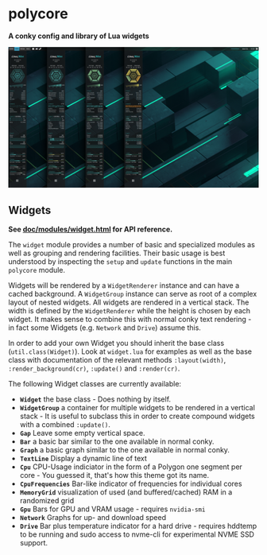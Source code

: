 # polycore

**A conky config and library of Lua widgets**

![screenshot](screenshots.png)

## Widgets

**See [doc/modules/widget.html](doc/modules/widget.html) for API reference.**

The `widget` module provides a number of basic and specialized modules
as well as grouping and rendering facilities. Their basic usage is best
understood by inspecting the `setup` and `update` functions in the main `polycore` module.

Widgets will be rendered by a `WidgetRenderer` instance and can have a cached background. A `WidgetGroup` instance can serve as root of a complex layout of nested widgets. All widgets are rendered in a vertical stack. The width is defined by the `WidgetRenderer` while the height is chosen by each widget.
It makes sense to combine this with normal conky text rendering - in fact some Widgets (e.g. `Network` and `Drive`) assume this.

In order to add your own Widget you should inherit the base class (`util.class(Widget)`). Look at `widget.lua` for examples as well as the base class with documentation of the relevant methods `:layout(width)`, `:render_background(cr)`, `:update()` and `:render(cr)`.

The following Widget classes are currently available:

* **`Widget`** the base class - Does nothing by itself.
* **`WidgetGroup`** a container for multiple widgets to be rendered in a vertical stack - It is useful to subclass this in order to create compound widgets with a combined `:update()`.
* **`Gap`** Leave some empty vertical space.
* **`Bar`** a basic bar similar to the one available in normal conky.
* **`Graph`** a basic graph similar to the one available in normal conky.
* **`TextLine`** Display a dynamic line of text
* **`Cpu`** CPU-Usage indiciator in the form of a Polygon one segment per core - You guessed it, that's how this theme got its name.
* **`CpuFrequencies`** Bar-like indicator of frequencies for individual cores
* **`MemoryGrid`** visualization of used (and buffered/cached) RAM in a randomized grid
* **`Gpu`** Bars for GPU and VRAM usage - requires `nvidia-smi`
* **`Network`** Graphs for up- and download speed
* **`Drive`** Bar plus temperature indicator for a hard drive - requires hddtemp to be running and sudo access to nvme-cli for experimental NVME SSD support.


